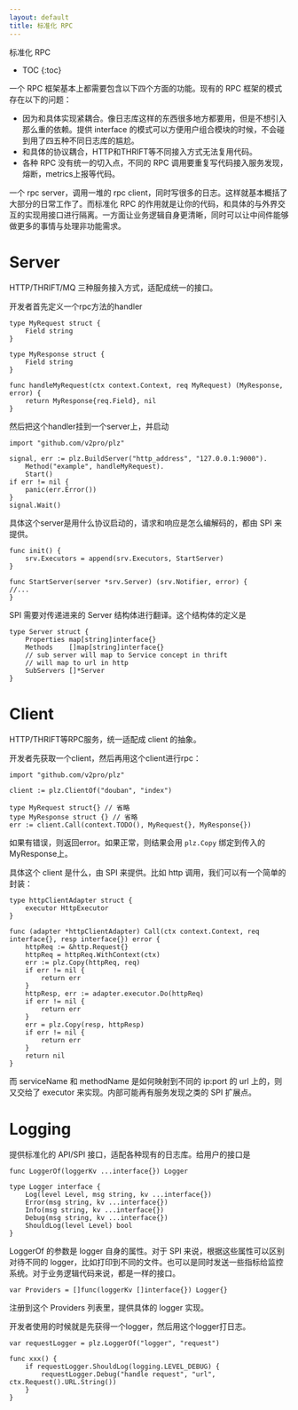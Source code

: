 ```yaml
---
layout: default
title: 标准化 RPC
---
```


标准化 RPC

* TOC
{:toc}

一个 RPC 框架基本上都需要包含以下四个方面的功能。现有的 RPC 框架的模式存在以下的问题：

* 因为和具体实现紧耦合。像日志库这样的东西很多地方都要用，但是不想引入那么重的依赖。提供 interface 的模式可以方便用户组合模块的时候，不会碰到用了四五种不同日志库的尴尬。
* 和具体的协议耦合，HTTP和THRIFT等不同接入方式无法复用代码。
* 各种 RPC 没有统一的切入点，不同的 RPC 调用要重复写代码接入服务发现，熔断，metrics上报等代码。

一个 rpc server，调用一堆的 rpc client，同时写很多的日志。这样就基本概括了大部分的日常工作了。而标准化 RPC 的作用就是让你的代码，和具体的与外界交互的实现用接口进行隔离。一方面让业务逻辑自身更清晰，同时可以让中间件能够做更多的事情与处理非功能需求。

# Server

HTTP/THRIFT/MQ 三种服务接入方式，适配成统一的接口。

开发者首先定义一个rpc方法的handler

```golang
type MyRequest struct {
	Field string
}

type MyResponse struct {
	Field string
}

func handleMyRequest(ctx context.Context, req MyRequest) (MyResponse, error) {
	return MyResponse{req.Field}, nil
}
```

然后把这个handler挂到一个server上，并启动

```golang
import "github.com/v2pro/plz"

signal, err := plz.BuildServer("http_address", "127.0.0.1:9000").
	Method("example", handleMyRequest).
	Start()
if err != nil {
	panic(err.Error())
}
signal.Wait()
```

具体这个server是用什么协议启动的，请求和响应是怎么编解码的，都由 SPI 来提供。

```golang
func init() {
	srv.Executors = append(srv.Executors, StartServer)
}

func StartServer(server *srv.Server) (srv.Notifier, error) {
//...
}
```

SPI 需要对传递进来的 Server 结构体进行翻译。这个结构体的定义是

```golang
type Server struct {
	Properties map[string]interface{}
	Methods    []map[string]interface{}
	// sub server will map to Service concept in thrift
	// will map to url in http
	SubServers []*Server
}
```

# Client

HTTP/THRIFT等RPC服务，统一适配成 client 的抽象。

开发者先获取一个client，然后再用这个client进行rpc：

```golang
import "github.com/v2pro/plz"

client := plz.ClientOf("douban", "index") 

type MyRequest struct{} // 省略
type MyResponse struct {} // 省略
err := client.Call(context.TODO(), MyRequest{}, MyResponse{})
```

如果有错误，则返回error。如果正常，则结果会用 `plz.Copy` 绑定到传入的MyResponse上。

具体这个 client 是什么，由 SPI 来提供。比如 http 调用，我们可以有一个简单的封装：

```golang
type httpClientAdapter struct {
	executor HttpExecutor
}

func (adapter *httpClientAdapter) Call(ctx context.Context, req interface{}, resp interface{}) error {
	httpReq := &http.Request{}
	httpReq = httpReq.WithContext(ctx)
	err := plz.Copy(httpReq, req)
	if err != nil {
		return err
	}
	httpResp, err := adapter.executor.Do(httpReq)
	if err != nil {
		return err
	}
	err = plz.Copy(resp, httpResp)
	if err != nil {
		return err
	}
	return nil
}
```

而 serviceName 和 methodName 是如何映射到不同的 ip:port 的 url 上的，则又交给了 executor 来实现。内部可能再有服务发现之类的 SPI 扩展点。

# Logging

提供标准化的 API/SPI 接口，适配各种现有的日志库。给用户的接口是

```golang
func LoggerOf(loggerKv ...interface{}) Logger

type Logger interface {
	Log(level Level, msg string, kv ...interface{})
	Error(msg string, kv ...interface{})
	Info(msg string, kv ...interface{})
	Debug(msg string, kv ...interface{})
	ShouldLog(level Level) bool
}
```

LoggerOf 的参数是 logger 自身的属性。对于 SPI 来说，根据这些属性可以区别对待不同的 logger，比如打印到不同的文件。也可以是同时发送一些指标给监控系统。对于业务逻辑代码来说，都是一样的接口。

```golang
var Providers = []func(loggerKv []interface{}) Logger{}
```

注册到这个 Providers 列表里，提供具体的 logger 实现。

开发者使用的时候就是先获得一个logger，然后用这个logger打日志。

```golang
var requestLogger = plz.LoggerOf("logger", "request")

func xxx() {
	if requestLogger.ShouldLog(logging.LEVEL_DEBUG) {
		requestLogger.Debug("handle request", "url", ctx.Request().URL.String())
	}
}
```
